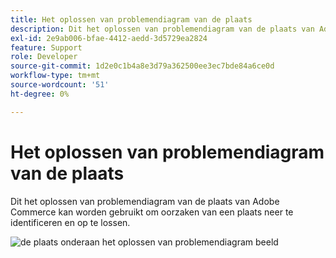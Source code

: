 ```yaml
---
title: Het oplossen van problemendiagram van de plaats
description: Dit het oplossen van problemendiagram van de plaats van Adobe Commerce kan worden gebruikt om oorzaken van een plaats neer te identificeren en op te lossen.
exl-id: 2e9ab006-bfae-4412-aedd-3d5729ea2824
feature: Support
role: Developer
source-git-commit: 1d2e0c1b4a8e3d79a362500ee3ec7bde84a6ce0d
workflow-type: tm+mt
source-wordcount: '51'
ht-degree: 0%

---
```


# Het oplossen van problemendiagram van de plaats

Dit het oplossen van problemendiagram van de plaats van Adobe Commerce kan worden gebruikt om oorzaken van een plaats neer te identificeren en op te lossen.

![de plaats onderaan het oplossen van problemendiagram beeld](assets/updated_site_down_1.jpeg)
